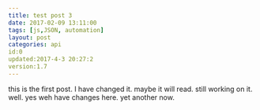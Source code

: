 ```yaml
---
title: test post 3
date: 2017-02-09 13:11:00
tags: [js,JSON, automation]
layout: post
categories: api
id:0
updated:2017-4-3 20:27:2
version:1.7
---
```


this is the first post. I have changed it. maybe it will read. still working on it. well. yes weh have changes here. yet another now.